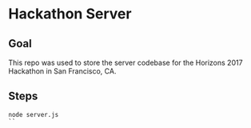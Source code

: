 # Hackathon Server

## Goal

This repo was used to store the server codebase for the Horizons 2017 Hackathon in San Francisco, CA.

## Steps

```
node server.js
``
